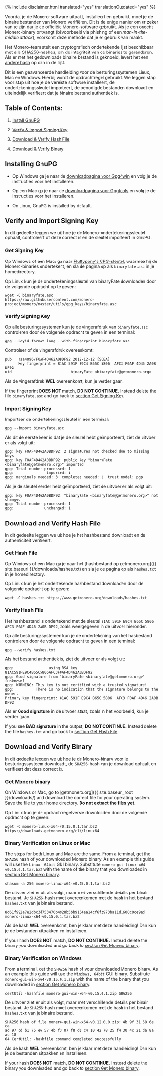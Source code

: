 {% include disclaimer.html translated="yes" translationOutdated="yes" %}

Voordat je de Monero-software uitpakt, installeert en gebruikt, moet je de
binaire bestanden van Monero verifiëren. Dit is de enige manier om er zeker
van te zijn dat je de officiële Monero-software gebruikt. Als je een onecht
Monero-binary ontvangt (bijvoorbeeld via phishing of een *man-in-the-middle
attack*), voorkomt deze methode dat je er gebruik van maakt.

Het Monero-team stelt een cryptografisch ondertekende lijst beschikbaar met
alle [SHA256](https://en.wikipedia.org/wiki/SHA-2)-hashes, om de integriteit
van de binaries te garanderen. Als er met het gedownloade binaire bestand is
geknoeid, levert het een [andere
hash](https://nl.wikipedia.org/wiki/Hashfunctie) op dan in de lijst.

Dit is een geavanceerde handleiding voor de besturingssystemen Linux, Mac en
Windows. Hierbij wordt de opdrachtregel gebruikt. We leggen stap voor stap
uit hoe je de vereiste software installeert, de ondertekeningssleutel
importeert, de benodigde bestanden downloadt en uiteindelijk verifieert dat
je binaire bestand authentiek is.

## Table of Contents:

1. [Install GnuPG](#installing-gnupg)

2. [Verify & Import Signing Key](#verify-and-import-signing-key)

3. [Download & Verify Hash File](#download-and-verify-hash-file)

4. [Download & Verify Binary](#download-and-verify-binary)

## Installing GnuPG

+ Op Windows ga je naar de [downloadpagina voor
Gpg4win](https://gpg4win.org/download.html) en volg je de instructies voor
het installeren.

+ Op een Mac ga je naar de [downloadpagina voor
Gpgtools](https://gpgtools.org/) en volg je de instructies voor het
installeren.

+ On Linux, GnuPG is installed by default.

## Verify and Import Signing Key

In dit gedeelte leggen we uit hoe je de Monero-ondertekeningssleutel
ophaalt, controleert of deze correct is en de sleutel importeert in GnuPG.

### Get Signing Key

Op Windows of een Mac: ga naar [Fluffypony's
GPG-sleutel](https://raw.githubusercontent.com/monero-project/monero/master/utils/gpg_keys/binaryfate.asc),
waarmee hij de Monero-binaries ondertekent, en sla de pagina op als
`binaryfate.asc` in je homedirectory.

Op Linux kun je de ondertekeningssleutel van binaryFate downloaden door de
volgende opdracht op te geven:

```
wget -O binaryfate.asc
https://raw.githubusercontent.com/monero-project/monero/master/utils/gpg_keys/binaryfate.asc
```

### Verify Signing Key

Op alle besturingssystemen kun je de vingerafdruk van `binaryfate.asc`
controleren door de volgende opdracht te geven in een terminal:

``` gpg --keyid-format long --with-fingerprint binaryfate.asc ```


Controleer of de vingerafdruk overeenkomt:

```
pub   rsa4096/F0AF4D462A0BDF92 2019-12-12 [SCEA]
      Key fingerprint = 81AC 591F E9C4 B65C 5806  AFC3 F0AF 4D46 2A0B DF92
uid                           binaryFate <binaryfate@getmonero.org>
```

Als de vingerafdruk **WEL** overeenkomt, kun je verder gaan.

If the fingerprint **DOES NOT** match, **DO NOT CONTINUE.** Instead delete
the file `binaryfate.asc` and go back to [section Get Signing
Key](#get-signing-key).

### Import Signing Key

Importeer de ondertekeningssleutel in een terminal:

``` gpg --import binaryfate.asc ```

Als dit de eerste keer is dat je de sleutel hebt geïmporteerd, ziet de
uitvoer er als volgt uit:

```
gpg: key F0AF4D462A0BDF92: 2 signatures not checked due to missing keys
gpg: key F0AF4D462A0BDF92: public key "binaryFate <binaryfate@getmonero.org>" imported
gpg: Total number processed: 1
gpg:               imported: 1
gpg: marginals needed: 3  completes needed: 1  trust model: pgp
```

Als je de sleutel eerder hebt geïmporteerd, ziet de uitvoer er als volgt
uit:

```
gpg: key F0AF4D462A0BDF92: "binaryFate <binaryfate@getmonero.org>" not changed
gpg: Total number processed: 1
gpg:              unchanged: 1
```

## Download and Verify Hash File

In dit gedeelte leggen we uit hoe je het hashbestand downloadt en de
authenticiteit verifieert.

### Get Hash File

Op Windows of een Mac ga je naar het [hashbestand op getmonero.org]({{
site.baseurl }}/downloads/hashes.txt) en sla je de pagina op als
`hashes.txt` in je homedirectory.

Op Linux kun je het ondertekende hashbestand downloaden door de volgende
opdracht op te geven:

``` wget -O hashes.txt https://www.getmonero.org/downloads/hashes.txt ```

### Verify Hash File

Het hashbestand is ondertekend met de sleutel `81AC 591F E9C4 B65C 5806 AFC3
F0AF 4D46 2A0B DF92`, zoals weergegeven in de uitvoer hieronder.

Op alle besturingssystemen kun je de ondertekening van het hasbestand
controleren door de volgende opdracht te geven in een terminal:

``` gpg --verify hashes.txt ```

Als het bestand authentiek is, ziet de uitvoer er als volgt uit:

```
gpg:                using RSA key 81AC591FE9C4B65C5806AFC3F0AF4D462A0BDF92
gpg: Good signature from "binaryFate <binaryfate@getmonero.org>" [unknown]
gpg: WARNING: This key is not certified with a trusted signature!
gpg:          There is no indication that the signature belongs to the owner.
Primary key fingerprint: 81AC 591F E9C4 B65C 5806  AFC3 F0AF 4D46 2A0B DF92
```

Als er **Good signature** in de uitvoer staat, zoals in het voorbeeld, kun
je verder gaan.

If you see **BAD signature** in the output, **DO NOT CONTINUE.** Instead
delete the file `hashes.txt` and go back to [section Get Hash
File](#get-hash-file).

## Download and Verify Binary

In dit gedeelte leggen we uit hoe je de Monero-binary voor je
besturingssysteem downloadt, de `SHA256`-hash van je download ophaalt en
verifieert dat deze correct is.

### Get Monero binary

On Windows or Mac, go to [getmonero.org]({{ site.baseurl_root }}/downloads/)
and download the correct file for your operating system. Save the file to
your home directory. **Do not extract the files yet.**

Op Linux kun je de opdrachtregelversie downloaden door de volgende opdracht
op te geven:

```
wget -O monero-linux-x64-v0.15.0.1.tar.bz2 https://downloads.getmonero.org/cli/linux64
```

### Binary Verification on Linux or Mac

The steps for both Linux and Mac are the same. From a terminal, get the
`SHA256` hash of your downloaded Monero binary. As an example this guide
will use the `Linux, 64bit` GUI binary. Substitute
`monero-gui-linux-x64-v0.15.0.1.tar.bz2` with the name of the binary that
you downloaded in [section Get Monero binary](#get-monero-binary).

```
shasum -a 256 monero-linux-x64-v0.15.0.1.tar.bz2
```

De uitvoer ziet er uit als volgt, maar met verschillende details per binair
bestand. Je `SHA256`-hash moet overeenkomen met de hash in het bestand
`hashes.txt` van je binaire bestand.

```
8d61f992a7e2dbc3d753470b4928b5bb9134ea14cf6f2973ba11d1600c0ce9ad 
monero-linux-x64-v0.15.0.1.tar.bz2
```

Als de hash **WEL** overeenkomt, ben je klaar met deze handleiding! Dan kun
je de bestanden uitpakken en installeren.

If your hash **DOES NOT** match, **DO NOT CONTINUE.** Instead delete the
binary you downloaded and go back to [section Get Monero
binary](#get-monero-binary).

### Binary Verification on Windows

From a terminal, get the `SHA256` hash of your downloaded Monero binary. As
an example this guide will use the `Windows, 64bit` GUI binary. Substitute
`monero-gui-win-x64-v0.15.0.1.zip` with the name of the binary that you
downloaded in [section Get Monero binary](#get-monero-binary).

``` certUtil -hashfile monero-gui-win-x64-v0.15.0.1.zip SHA256 ```

De uitvoer ziet er uit als volgt, maar met verschillende details per binair
bestand. Je `SHA256`-hash moet overeenkomen met de hash in het bestand
`hashes.txt` van je binaire bestand.

```
SHA256 hash of file monero-gui-win-x64-v0.12.0.0.zip: 4b 9f 31 68 6e ca
ad 97 cd b1 75 e6 57 4b f3 07 f8 d1 c4 10 42 78 25 f4 30 4c 21 da 8a ac 18
64 CertUtil: -hashfile command completed successfully. 
```

Als de hash **WEL** overeenkomt, ben je klaar met deze handleiding! Dan kun
je de bestanden uitpakken en installeren.

If your hash **DOES NOT** match, **DO NOT CONTINUE.** Instead delete the
binary you downloaded and go back to [section Get Monero
binary](#get-monero-binary).
